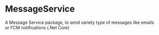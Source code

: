 # MessageService
A  Message Service package, to send variety type of messages like emails or FCM notifications (.Net Core)

